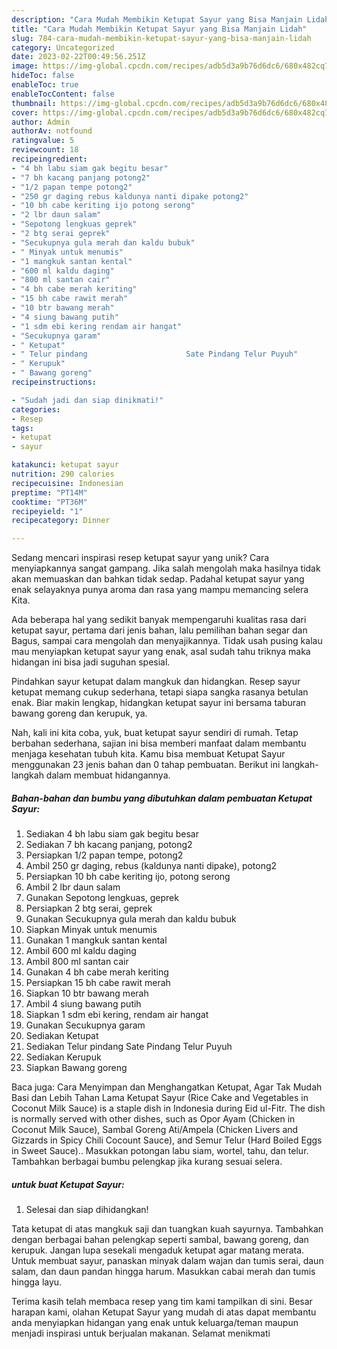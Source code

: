 ```yaml
---
description: "Cara Mudah Membikin Ketupat Sayur yang Bisa Manjain Lidah"
title: "Cara Mudah Membikin Ketupat Sayur yang Bisa Manjain Lidah"
slug: 784-cara-mudah-membikin-ketupat-sayur-yang-bisa-manjain-lidah
category: Uncategorized
date: 2023-02-22T00:49:56.251Z
image: https://img-global.cpcdn.com/recipes/adb5d3a9b76d6dc6/680x482cq70/ketupat-sayur-foto-resep-utama.jpg
hideToc: false
enableToc: true
enableTocContent: false
thumbnail: https://img-global.cpcdn.com/recipes/adb5d3a9b76d6dc6/680x482cq70/ketupat-sayur-foto-resep-utama.jpg
cover: https://img-global.cpcdn.com/recipes/adb5d3a9b76d6dc6/680x482cq70/ketupat-sayur-foto-resep-utama.jpg
author: Admin
authorAv: notfound
ratingvalue: 5
reviewcount: 18
recipeingredient:
- "4 bh labu siam gak begitu besar"
- "7 bh kacang panjang potong2"
- "1/2 papan tempe potong2"
- "250 gr daging rebus kaldunya nanti dipake potong2"
- "10 bh cabe keriting ijo potong serong"
- "2 lbr daun salam"
- "Sepotong lengkuas geprek"
- "2 btg serai geprek"
- "Secukupnya gula merah dan kaldu bubuk"
- " Minyak untuk menumis"
- "1 mangkuk santan kental"
- "600 ml kaldu daging"
- "800 ml santan cair"
- "4 bh cabe merah keriting"
- "15 bh cabe rawit merah"
- "10 btr bawang merah"
- "4 siung bawang putih"
- "1 sdm ebi kering rendam air hangat"
- "Secukupnya garam"
- " Ketupat"
- " Telur pindang                      Sate Pindang Telur Puyuh"
- " Kerupuk"
- " Bawang goreng"
recipeinstructions:

- "Sudah jadi dan siap dinikmati!"
categories:
- Resep
tags:
- ketupat
- sayur

katakunci: ketupat sayur 
nutrition: 290 calories
recipecuisine: Indonesian
preptime: "PT14M"
cooktime: "PT36M"
recipeyield: "1"
recipecategory: Dinner

---
```





Sedang mencari inspirasi resep ketupat sayur yang unik? Cara menyiapkannya sangat gampang. Jika salah mengolah maka hasilnya tidak akan memuaskan dan bahkan tidak sedap. Padahal ketupat sayur yang enak selayaknya punya aroma dan rasa yang mampu memancing selera Kita.





Ada beberapa hal yang sedikit banyak mempengaruhi kualitas rasa dari ketupat sayur, pertama dari jenis bahan, lalu pemilihan bahan segar dan Bagus, sampai cara mengolah dan menyajikannya. Tidak usah pusing kalau mau menyiapkan ketupat sayur yang enak,      asal sudah tahu triknya maka hidangan ini bisa jadi suguhan spesial.














Pindahkan sayur ketupat dalam mangkuk dan hidangkan. Resep sayur ketupat memang cukup sederhana, tetapi siapa sangka rasanya betulan enak. Biar makin lengkap, hidangkan ketupat sayur ini bersama taburan bawang goreng dan kerupuk, ya.






Nah, kali ini kita coba, yuk, buat ketupat sayur sendiri di rumah. Tetap berbahan sederhana, sajian ini bisa memberi manfaat dalam membantu menjaga kesehatan tubuh kita. Kamu bisa membuat Ketupat Sayur menggunakan 23 jenis bahan dan 0 tahap pembuatan. Berikut ini langkah-langkah dalam membuat hidangannya.

<!--inarticleads1-->

##### Bahan-bahan dan bumbu yang dibutuhkan dalam pembuatan Ketupat Sayur:

1. Sediakan 4 bh labu siam gak begitu besar
1. Sediakan 7 bh kacang panjang, potong2
1. Persiapkan 1/2 papan tempe, potong2
1. Ambil 250 gr daging, rebus (kaldunya nanti dipake), potong2
1. Persiapkan 10 bh cabe keriting ijo, potong serong
1. Ambil 2 lbr daun salam
1. Gunakan Sepotong lengkuas, geprek
1. Persiapkan 2 btg serai, geprek
1. Gunakan Secukupnya gula merah dan kaldu bubuk
1. Siapkan  Minyak untuk menumis
1. Gunakan 1 mangkuk santan kental
1. Ambil 600 ml kaldu daging
1. Ambil 800 ml santan cair
1. Gunakan 4 bh cabe merah keriting
1. Persiapkan 15 bh cabe rawit merah
1. Siapkan 10 btr bawang merah
1. Ambil 4 siung bawang putih
1. Siapkan 1 sdm ebi kering, rendam air hangat
1. Gunakan Secukupnya garam
1. Sediakan  Ketupat
1. Sediakan  Telur pindang                      Sate Pindang Telur Puyuh
1. Sediakan  Kerupuk
1. Siapkan  Bawang goreng


Baca juga: Cara Menyimpan dan Menghangatkan Ketupat, Agar Tak Mudah Basi dan Lebih Tahan Lama Ketupat Sayur (Rice Cake and Vegetables in Coconut Milk Sauce) is a staple dish in Indonesia during Eid ul-Fitr. The dish is normally served with other dishes, such as Opor Ayam (Chicken in Coconut Milk Sauce), Sambal Goreng Ati/Ampela (Chicken Livers and Gizzards in Spicy Chili Cocount Sauce), and Semur Telur (Hard Boiled Eggs in Sweet Sauce).. Masukkan potongan labu siam, wortel, tahu, dan telur. Tambahkan berbagai bumbu pelengkap jika kurang sesuai selera. 

<!--inarticleads2-->

#####  untuk buat Ketupat Sayur:


1. Selesai dan siap dihidangkan!

Tata ketupat di atas mangkuk saji dan tuangkan kuah sayurnya. Tambahkan dengan berbagai bahan pelengkap seperti sambal, bawang goreng, dan kerupuk. Jangan lupa sesekali mengaduk ketupat agar matang merata. Untuk membuat sayur, panaskan minyak dalam wajan dan tumis serai, daun salam, dan daun pandan hingga harum. Masukkan cabai merah dan tumis hingga layu. 

Terima kasih telah membaca resep yang tim kami tampilkan di sini. Besar harapan kami, olahan Ketupat Sayur yang mudah di atas dapat membantu anda menyiapkan hidangan yang enak untuk keluarga/teman maupun menjadi inspirasi untuk berjualan makanan. Selamat menikmati
